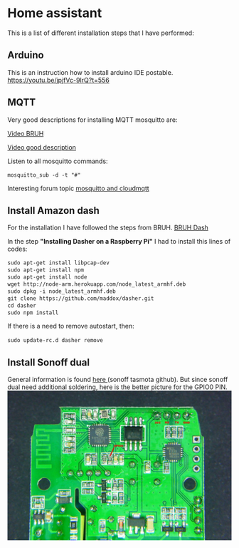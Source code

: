 # Home assistant

This is a list of different installation steps that I have performed:

## Arduino 
This is an instruction how to install arduino IDE postable.
https://youtu.be/jpjfVc-9IrQ?t=556

## MQTT
Very good descriptions for installing MQTT mosquitto are:

[Video BRUH](https://www.youtube.com/watch?v=AsDHEDbyLfg)

[Video good description](https://www.youtube.com/watch?v=1CGfGuZqmhc&t)

Listen to all mosquitto commands:
```
mosquitto_sub -d -t "#"
```
Interesting forum topic [mosquitto  and cloudmqtt](https://community.home-assistant.io/t/mqtt-working-mosquitto-cloudmqtt-bridge/1830/5)


## Install Amazon dash
For the installation I have followed the steps from BRUH.
[BRUH Dash ](http://www.bruhautomation.com/single-post/2016/11/22/How-To-Use-an-Amazon-Dash-with-IFTTT-and-Home-Assistant)

In the step **"Installing Dasher on a Raspberry Pi"** I had to install this lines of codes:
```
sudo apt-get install libpcap-dev
sudo apt-get install npm
sudo apt-get install node
wget http://node-arm.herokuapp.com/node_latest_armhf.deb
sudo dpkg -i node_latest_armhf.deb
git clone https://github.com/maddox/dasher.git
cd dasher
sudo npm install
```

If there is a need to remove autostart, then:

`sudo update-rc.d dasher remove`

## Install Sonoff dual
General information is found [here ](https://github.com/arendst/Sonoff-Tasmota) (sonoff tasmota github). But since sonoff dual need additional soldering, here is the better picture for the GPIO0 PIN.
![Sonoff dual GPIO0](images/2017/08/sonoff_dual_gpio0.jpg)
